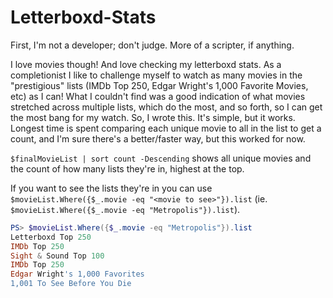 # Letterboxd-Stats

First, I'm not a developer; don't judge. More of a scripter, if anything.

I love movies though! And love checking my letterboxd stats. As a completionist I like to challenge myself to watch as many movies in the "prestigious" lists (IMDb Top 250, Edgar Wright's 1,000 Favorite Movies, etc) as I can! What I couldn't find was a good indication of what movies stretched across multiple lists, which do the most, and so forth, so I can get the most bang for my watch. So, I wrote this. It's simple, but it works. Longest time is spent comparing each unique movie to all in the list to get a count, and I'm sure there's a better/faster way, but this worked for now.

`$finalMovieList | sort count -Descending` shows all unique movies and the count of how many lists they're in, highest at the top.

If you want to see the lists they're in you can use `$movieList.Where({$_.movie -eq "<movie to see>"}).list` (ie. `$movieList.Where({$_.movie -eq "Metropolis"}).list`).

```powershell
PS> $movieList.Where({$_.movie -eq "Metropolis"}).list
Letterboxd Top 250
IMDb Top 250
Sight & Sound Top 100
IMDb Top 250
Edgar Wright's 1,000 Favorites
1,001 To See Before You Die
```
